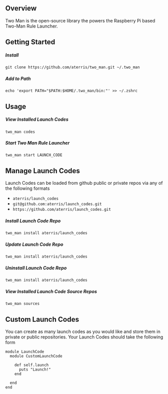 ## Overview

Two Man is the open-source library the powers the Raspberry Pi based Two-Man Rule Launcher.

## Getting Started

##### Install

````
git clone https://github.com/aterris/two_man.git ~/.two_man
````

##### Add to Path

````
echo 'export PATH="$PATH:$HOME/.two_man/bin:"' >> ~/.zshrc
````

## Usage

##### View Installed Launch Codes
````
two_man codes
````

##### Start Two Man Rule Launcher

````
two_man start LAUNCH_CODE
````

## Manage Launch Codes

Launch Codes can be loaded from github public or private repos via any of the following formats

* `aterris/launch_codes`
* `git@github.com:aterris/launch_codes.git`
* `https://github.com/aterris/launch_codes.git`


##### Install Launch Code Repo
````
two_man install aterris/launch_codes
````

##### Update Launch Code Repo
````
two_man install aterris/launch_codes
````

##### Uninstall Launch Code Repo
````
two_man install aterris/launch_codes
````

##### View Installed Launch Code Source Repos
````
two_man sources
````

## Custom Launch Codes

You can create as many launch codes as you would like and store them in private or public repositories. Your Launch Codes should take the following form

````
module LaunchCode
  module CustomLaunchCode
  
    def self.launch
      puts "Launch!"
    end

  end
end
````

